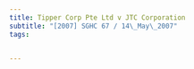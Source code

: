 ```yaml
---
title: Tipper Corp Pte Ltd v JTC Corporation 
subtitle: "[2007] SGHC 67 / 14\_May\_2007"
tags:


---
```


